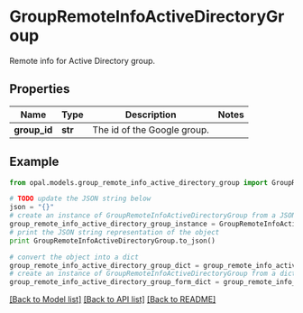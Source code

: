 # GroupRemoteInfoActiveDirectoryGroup

Remote info for Active Directory group.

## Properties

Name | Type | Description | Notes
------------ | ------------- | ------------- | -------------
**group_id** | **str** | The id of the Google group. | 

## Example

```python
from opal.models.group_remote_info_active_directory_group import GroupRemoteInfoActiveDirectoryGroup

# TODO update the JSON string below
json = "{}"
# create an instance of GroupRemoteInfoActiveDirectoryGroup from a JSON string
group_remote_info_active_directory_group_instance = GroupRemoteInfoActiveDirectoryGroup.from_json(json)
# print the JSON string representation of the object
print GroupRemoteInfoActiveDirectoryGroup.to_json()

# convert the object into a dict
group_remote_info_active_directory_group_dict = group_remote_info_active_directory_group_instance.to_dict()
# create an instance of GroupRemoteInfoActiveDirectoryGroup from a dict
group_remote_info_active_directory_group_form_dict = group_remote_info_active_directory_group.from_dict(group_remote_info_active_directory_group_dict)
```
[[Back to Model list]](../README.md#documentation-for-models) [[Back to API list]](../README.md#documentation-for-api-endpoints) [[Back to README]](../README.md)


